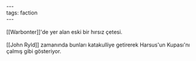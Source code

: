 ---<br>tags: faction<br>---<br><br>[[Warbonter]]'de yer alan eski bir hırsız çetesi.<br><br>[[John Ryld]] zamanında bunları katakulliye getirerek Harsus'un Kupası'nı çalmış gibi gösteriyor.